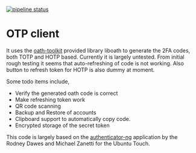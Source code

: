 [![pipeline status](https://invent.kde.org/bshah/otpclient/badges/master/pipeline.svg)](https://invent.kde.org/bshah/otpclient/commits/master)

# OTP client

It uses the [oath-toolkit](https://www.nongnu.org/oath-toolkit/) provided library liboath to generate the 2FA codes, both TOTP and HOTP based. Currently it is largely untested. From initial rough testing it seems that auto-refreshing of code is not working. Also button to refresh token for HOTP is also dummy at moment.

Some todo items include,

 - Verify the generated oath code is correct
 - Make refreshing token work
 - QR code scanning
 - Backup and Restore of accounts
 - Clipboard support to automatically copy code.
 - Encrypted storage of the secret token

This code is largely based on the [authenticator-ng](https://github.com/dobey/authenticator-ng) application by the Rodney Dawes and Michael Zanetti for the Ubuntu Touch.
